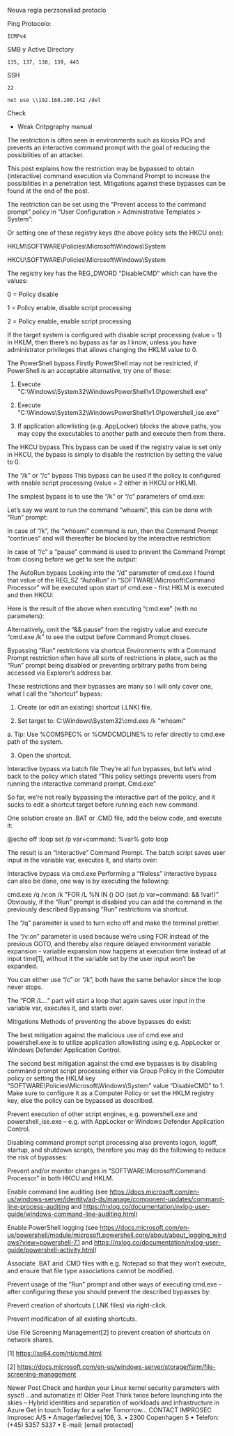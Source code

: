 Neuva regla perzsonaliad 
protoclo 

Ping
Protocolo: 
```
ICMPv4 
```

SMB y Active Directory
```
135, 137, 138, 139, 445
```

SSH
```
22
```

```
net use \\192.168.100.142 /del
```

Check
- Weak Critpgraphy manual



The restriction is often seen in environments such as kiosks PCs and prevents an interactive command prompt with the goal of reducing the possibilities of an attacker.

This post explains how the restriction may be bypassed to obtain (interactive) command execution via Command Prompt to increase the possibilities in a penetration test. Mitigations against these bypasses can be found at the end of the post.

The restriction can be set using the “Prevent access to the command prompt” policy in “User Configuration > Administrative Templates > System”:

Or setting one of these registry keys (the above policy sets the HKCU one):

HKLM\SOFTWARE\Policies\Microsoft\Windows\System

HKCU\SOFTWARE\Policies\Microsoft\Windows\System

The registry key has the REG_DWORD “DisableCMD” which can have the values:

   0 = Policy disable

  1 = Policy enable, disable script processing

  2 = Policy enable, enable script processing

If the target system is configured with disable script processing (value = 1) in HKLM, then there’s no bypass as far as I know, unless you have administrator privileges that allows changing the HKLM value to 0.

 

The PowerShell bypass
Firstly PowerShell may not be restricted, if PowerShell is an acceptable alternative, try one of these:

1. Execute "C:\Windows\System32\WindowsPowerShell\v1.0\powershell.exe"

2. Execute "C:\Windows\System32\WindowsPowerShell\v1.0\powershell_ise.exe"

3. If application allowlisting (e.g. AppLocker) blocks the above paths, you may copy the executables to another path and execute them from there.

 

The HKCU bypass
This bypass can be used if the registry value is set only in HKCU, the bypass is simply to disable the restriction by setting the value to 0.

 

The “/k” or “/c” bypass
This bypass can be used if the policy is configured with enable script processing (value = 2 either in HKCU or HKLM).

The simplest bypass is to use the “/k” or “/c” parameters of cmd.exe:

Let’s say we want to run the command “whoami”, this can be done with “Run” prompt:

In case of “/k”, the “whoami” command is run, then the Command Prompt “continues” and will thereafter be blocked by the interactive restriction:

In case of “/c” a “pause” command is used to prevent the Command Prompt from closing before we get to see the output:

The AutoRun bypass
Looking into the “/d” parameter of cmd.exe I found that value of the REG_SZ “AutoRun” in “SOFTWARE\Microsoft\Command Processor” will be executed upon start of cmd.exe - first HKLM is executed and then HKCU:

Here is the result of the above when executing “cmd.exe” (with no parameters):

Alternatively, omit the “&& pause” from the registry value and execute “cmd.exe /k” to see the output before Command Prompt closes.

 

Bypassing “Run” restrictions via shortcut
Environments with a Command Prompt restriction often have all sorts of restrictions in place, such as the “Run” prompt being disabled or preventing arbitrary paths from being accessed via Explorer’s address bar.

These restrictions and their bypasses are many so I will only cover one, what I call the “shortcut” bypass:

1. Create (or edit an existing) shortcut (.LNK) file.

2. Set target to: C:\Windows\System32\cmd.exe /k "whoami"

a. Tip: Use %COMSPEC% or %CMDCMDLINE% to refer directly to cmd.exe path of the system.

3. Open the shortcut.

Interactive bypass via batch file
They’re all fun bypasses, but let’s wind back to the policy which stated “This policy settings prevents users from running the interactive command prompt, Cmd.exe”

So far, we’re not really bypassing the interactive part of the policy, and it sucks to edit a shortcut target before running each new command.

One solution create an .BAT or .CMD file, add the below code, and execute it:

@echo off
:loop
set /p var=command: 
%var%
goto loop
 

The result is an “interactive” Command Prompt. The batch script saves user input in the variable var, executes it, and starts over:

Interactive bypass via cmd.exe
Performing a “fileless” interactive bypass can also be done, one way is by executing the following:

cmd.exe /q /v:on /k "FOR /L %N IN () DO (set /p var=command: && !var!)"
Obviously, if the “Run” prompt is disabled you can add the command in the previously described Bypassing “Run” restrictions via shortcut.

The “/q” parameter is used to turn echo off and make the terminal prettier.

The “/v:on” parameter is used because we’re using FOR instead of the previous GOTO, and thereby also require delayed environment variable expansion - variable expansion now happens at execution time instead of at input time[1], without it the variable set by the user input won’t be expanded. 

You can either use “/c” or “/k”, both have the same behavior since the loop never stops.

The “FOR /L…” part will start a loop that again saves user input in the variable var, executes it, and starts over.

 

Mitigations
Methods of preventing the above bypasses do exist:

The best mitigation against the malicious use of cmd.exe and powershell.exe is to utilize application allowlisting using e.g. AppLocker or Windows Defender Application Control.

The second best mitigation against the cmd.exe bypasses is by disabling command prompt script processing either via Group Policy in the Computer policy or setting the HKLM key “SOFTWARE\Policies\Microsoft\Windows\System” value “DisableCMD” to 1. Make sure to configure it as a Computer Policy or set the HKLM registry key, else the policy can be bypassed as described.

Prevent execution of other script engines, e.g. powershell.exe and powershell_ise.exe – e.g. with AppLocker or Windows Defender Application Control.

Disabling command prompt script processing also prevents logon, logoff, startup, and shutdown scripts, therefore you may do the following to reduce the risk of bypasses:

Prevent and/or monitor changes in “SOFTWARE\Microsoft\Command Processor” in both HKCU and HKLM.

Enable command line auditing (see https://docs.microsoft.com/en-us/windows-server/identity/ad-ds/manage/component-updates/command-line-process-auditing and https://nxlog.co/documentation/nxlog-user-guide/windows-command-line-auditing.html)

Enable PowerShell logging (see https://docs.microsoft.com/en-us/powershell/module/microsoft.powershell.core/about/about_logging_windows?view=powershell-7.1 and https://nxlog.co/documentation/nxlog-user-guide/powershell-activity.html)

 Associate .BAT and .CMD files with e.g. Notepad so that they won’t execute, and ensure that file type associations cannot be modified.

 Prevent usage of the “Run” prompt and other ways of executing cmd.exe – after configuring these you should prevent the described bypasses by:

 Prevent creation of shortcuts (.LNK files) via right-click.

 Prevent modification of all existing shortcuts.

 Use File Screening Management[2] to prevent creation of shortcuts on network shares.

 



[1] https://ss64.com/nt/cmd.html 

[2] https://docs.microsoft.com/en-us/windows-server/storage/fsrm/file-screening-management 

Newer Post
Check and harden your Linux kernel security parameters with sysctl …and automatize it!
Older Post
Think twice before launching into the skies – Hybrid identities and separation of workloads and infrastructure in Azure
Get in touch Today for a safer Tomorrow…
CONTACT IMPROSEC
Improsec A/S •  Amagerfælledvej 106, 3. • 2300 Copenhagen S • Telefon: (+45) 5357 5337 • E-mail: [email protected]
